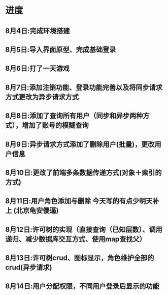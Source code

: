 # 进度
## 8月4日:完成环境搭建
## 8月5日:导入界面原型、完成基础登录
## 8月6日:打了一天游戏
## 8月7日:添加注销功能、登录功能完善以及将同步请求方式更改为异步请求方式
## 8月8日:添加了查询所有用户（同步和异步两种方式），增加了账号的模糊查询
## 8月9日:异步请求方式添加了删除用户(批量)，更改用户信息
## 8月10日:更改了前端多条数据传递方式(对象＋索引的方式)
## 8月11日:用户角色添加与删除 今天写的有点少明天补上 (北京龟安傻逼)
## 8月12日:许可树的实现（直接查询（已知层数）、调用递归、减少数据库交互方式、使用map查找父）
## 8月13日:许可树crud、图标显示，角色维护全部的crud(异步请求)
## 8月14日:用户分配权限，不同用户登录后显示的功能